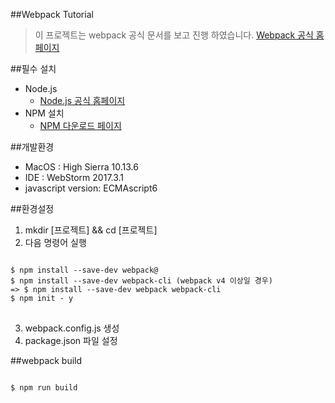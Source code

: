##Webpack Tutorial

> 이 프로젝트는 webpack 공식 문서를 보고 진행 하였습니다.
> [Webpack 공식 홈페이지](https://webpack.js.org/)

##필수 설치
* Node.js
    * [Node.js 공식 홈페이지](https://nodejs.org/)
* NPM 설치
    * [NPM 다운로드 페이지](https://www.npmjs.com/get-npm)

##개발환경
* MacOS : High Sierra 10.13.6
* IDE   : WebStorm 2017.3.1
* javascript version: ECMAscript6

##환경설정
1. mkdir [프로젝트] && cd [프로젝트]
2. 다음 명령어 실행
<pre>
<code>
$ npm install --save-dev webpack@<version>
$ npm install --save-dev webpack-cli (webpack v4 이상일 경우)
=> $ npm install --save-dev webpack webpack-cli
$ npm init - y
</code>
</pre>

3. webpack.config.js 생성
4. package.json 파일 설정

##webpack build
<pre>
<code>
$ npm run build
</code>
</pre>